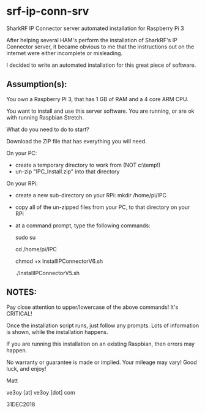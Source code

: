 # srf-ip-conn-srv
SharkRF IP Connector server automated installation for Raspberry Pi 3

After helping several HAM's perform the installation of SharkRF's IP Connector server,
it became obvious to me that the instructions out on the internet were either
incomplete or misleading.

I decided to write an automated installation for this great piece of software.

Assumption(s):
--------------
You own a Raspberry Pi 3, that has 1 GB of RAM and a 4 core ARM CPU.

You want to install and use this server software.
You are running, or are ok with running Raspbian Stretch.

What do you need to do to start?

Download the ZIP file that has everything you will need.

On your PC:

- create a temporary directory to work from (NOT c:\temp!)
- un-zip "IPC_Install.zip" into that directory

On your RPi:
- create a new sub-directory on your RPi:  mkdir /home/pi/IPC
- copy all of the un-zipped files from your PC, to that directory on your RPi
- at a command prompt, type the following commands:

	sudo su
	
	cd /home/pi/IPC
	
	chmod +x InstallIPConnectorV6.sh
	
	./InstallIPConnectorV5.sh
	

NOTES:
------
Pay close attention to upper/lowercase of the above commands!
It's CRITICAL!

Once the installation script runs, just follow any prompts.
Lots of information is shown, while the installation happens.

If you are running this installation on an existing Raspbian, then errors may happen.

No warranty or guarantee is made or implied.
Your mileage may vary!
Good luck, and enjoy!

Matt

ve3oy [at] ve3oy [dot] com

31DEC2018
